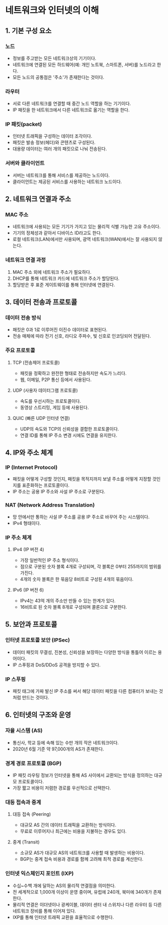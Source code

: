 # 네트워크와 인터넷의 이해

## 1. 기본 구성 요소

### 노드
- 정보를 주고받는 모든 네트워크상의 기기이다.
- 네트워크에 연결된 모든 하드웨어(예: 개인 노트북, 스마트폰, 서버)를 노드라고 한다.
- 모든 노드의 공통점은 '주소'가 존재한다는 것이다.

### 라우터
- 서로 다른 네트워크를 연결할 때 중간 노드 역할을 하는 기기이다.
- IP 패킷을 한 네트워크에서 다른 네트워크로 옮기는 역할을 한다.

### IP 패킷(packet)
- 인터넷 트래픽을 구성하는 데이터 조각이다.
- 패킷은 발송 정보(헤더)와 콘텐츠로 구성된다.
- 대용량 데이터는 여러 개의 패킷으로 나눠 전송된다.

### 서버와 클라이언트
- 서버는 네트워크를 통해 서비스를 제공하는 노드이다.
- 클라이언트는 제공된 서비스를 사용하는 네트워크 노드이다.

## 2. 네트워크 연결과 주소

### MAC 주소
- 네트워크에 사용되는 모든 기기가 가지고 있는 물리적 식별 가능한 고유 주소이다.
- 기기의 정체성과 같아서 디바이스 ID라고도 한다.
- 로컬 네트워크(LAN)에서만 사용되며, 광역 네트워크(WAN)에서는 잘 사용되지 않는다.

### 네트워크 연결 과정
1. MAC 주소 외에 네트워크 주소가 필요하다.
2. DHCP를 통해 네트워크 카드에 네트워크 주소가 할당된다.
3. 할당받은 후 표준 게이트웨이를 통해 인터넷에 연결된다.

## 3. 데이터 전송과 프로토콜

### 데이터 전송 방식
- 패킷은 0과 1로 이루어진 이진수 데이터로 표현된다.
- 전송 매체에 따라 전기 신호, 라디오 주파수, 빛 신호로 인코딩되어 전달된다.

### 주요 프로토콜
1. TCP (전송제어 프로토콜)
   - 패킷을 정확하고 완전한 형태로 전송하지만 속도가 느리다.
   - 웹, 이메일, P2P 통신 등에서 사용된다.

2. UDP (사용자 데이터그램 프로토콜)
   - 속도를 우선시하는 프로토콜이다.
   - 동영상 스트리밍, 게임 등에 사용된다.

3. QUIC (빠른 UDP 인터넷 연결)
   - UDP의 속도와 TCP의 신뢰성을 결합한 프로토콜이다.
   - 연결 ID를 통해 IP 주소 변경 시에도 연결을 유지한다.

## 4. IP와 주소 체계

### IP (Internet Protocol)
- 패킷을 어떻게 구성할 것인지, 패킷을 목적지까지 보낼 주소를 어떻게 지정할 것인지를 표준화하는 프로토콜이다.
- IP 주소는 공용 IP 주소와 사설 IP 주소로 구분된다.

### NAT (Network Address Translation)
- 망 안에서만 통하는 사설 IP 주소를 공용 IP 주소로 바꾸어 주는 시스템이다.
- IPv4 형태이다.

### IP 주소 체계
1. IPv4 (IP 버전 4)
   - 가장 일반적인 IP 주소 형식이다.
   - 점으로 구분된 숫자 블록 4개로 구성되며, 각 블록은 0부터 255까지의 범위를 가진다.
   - 4개의 숫자 블록은 한 묶음당 8비트로 구성된 4개의 묶음이다.

2. IPv6 (IP 버전 6)
   - IPv4는 43억 개의 주소만 만들 수 있는 한계가 있다.
   - 16비트로 된 숫자 블록 8개로 구성되며 콜론으로 구분한다.

## 5. 보안과 프로토콜

### 인터넷 프로토콜 보안 (IPSec)
- 데이터 패킷의 무결성, 진본성, 신뢰성을 보장하는 다양한 방식을 통틀어 이르는 용어이다.
- IP 스푸핑과 DoS/DDoS 공격을 방지할 수 있다.

### IP 스푸핑
- 패킷 태그에 가짜 발신 IP 주소를 써서 해당 데이터 패킷을 다른 컴퓨터가 보내는 것처럼 만드는 것이다.

## 6. 인터넷의 구조와 운영

### 자율 시스템 (AS)
- 통신사, 학교 등에 속해 있는 수만 개의 작은 네트워크이다.
- 2020년 6월 기준 약 97,000개의 AS가 존재한다.

### 경계 경로 프로토콜 (BGP)
- IP 패킷 라우팅 정보가 인터넷을 통해 AS 사이에서 교환되는 방식을 정의하는 대규모 프로토콜이다.
- 가장 짧고 비용이 저렴한 경로를 우선적으로 선택한다.

### 대등 접속과 중계
1. 대등 접속 (Peering)
   - 대규모 AS 간의 데이터 트래픽을 교환하는 방식이다.
   - 무료로 이루어지나 최근에는 비용을 지불하는 경우도 있다.

2. 중계 (Transit)
   - 소규모 AS가 대규모 AS의 네트워크를 사용할 때 발생하는 비용이다.
   - BGP는 중계 접속 비용과 경로를 함께 고려해 최적 경로를 계산한다.

### 인터넷 익스체인지 포인트 (IXP)
- 수십~수백 개에 달하는 AS의 물리적 연결점을 의미한다.
- 전 세계적으로 1,000개 이상이 운영 중이며, 유럽에 240개, 북미에 340개가 존재한다.
- 물리적 연결은 이더넷이나 광케이블, 데이터 센터 내 스위치나 다른 라우터 등 다른 네트워크 장비를 통해 이어져 있다.
- IXP를 통해 인터넷 트래픽 교환을 효율적으로 수행한다.